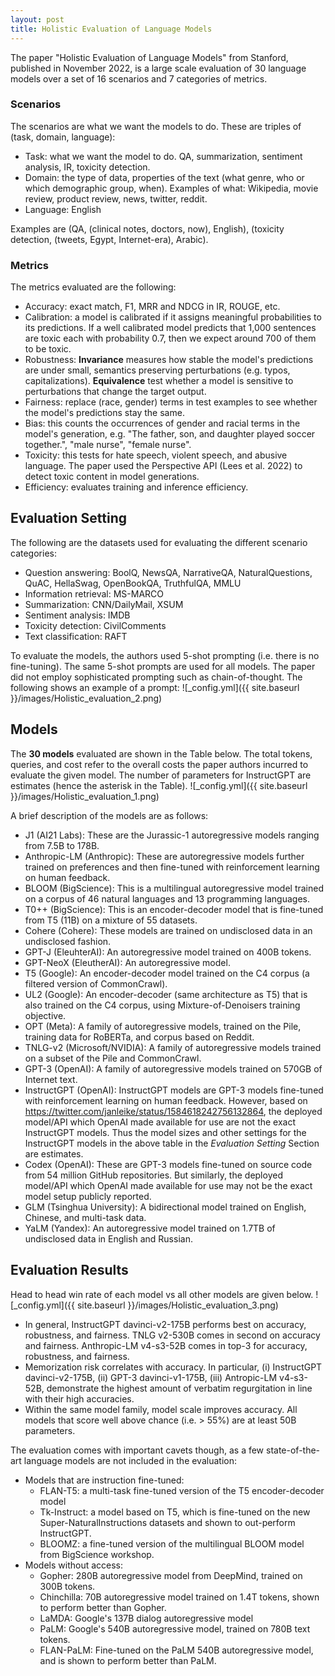 ```yaml
---
layout: post
title: Holistic Evaluation of Language Models
---
```


The paper "Holistic Evaluation of Language Models" from Stanford, published in November 2022, is a large scale evaluation of 30 language models over a set of 16 scenarios and 7 categories of metrics.

### Scenarios
The scenarios are what we want the models to do. These are triples of (task, domain, language):
* Task: what we want the model to do. QA, summarization, sentiment analysis, IR, toxicity detection.
* Domain: the type of data, properties of the text (what genre, who or which demographic group, when). Examples of what: Wikipedia, movie review, product review, news, twitter, reddit.
* Language: English

Examples are (QA, (clinical notes, doctors, now), English), (toxicity detection, (tweets, Egypt, Internet-era), Arabic).

### Metrics
The metrics evaluated are the following:
* Accuracy: exact match, F1, MRR and NDCG in IR, ROUGE, etc.
* Calibration: a model is calibrated if it assigns meaningful probabilities to its predictions. If a well calibrated model predicts that 1,000 sentences are toxic each with probability 0.7, then we expect around 700 of them to be toxic.
* Robustness: **Invariance** measures how stable the model's predictions are under small, semantics preserving perturbations (e.g. typos, capitalizations). **Equivalence** test whether a model is sensitive to perturbations that change the target output.
* Fairness: replace (race, gender) terms in test examples to see whether the model's predictions stay the same.
* Bias: this counts the occurrences of gender and racial terms in the model's generation, e.g. "The father, son, and daughter played soccer together.", "male nurse", "female nurse".
* Toxicity: this tests for hate speech, violent speech, and abusive language. The paper used the Perspective API (Lees et al. 2022) to detect toxic content in model generations.
* Efficiency: evaluates training and inference efficiency.

## Evaluation Setting

The following are the datasets used for evaluating the different scenario categories:
* Question answering: BoolQ, NewsQA, NarrativeQA, NaturalQuestions, QuAC, HellaSwag, OpenBookQA, TruthfulQA, MMLU
* Information retrieval: MS-MARCO
* Summarization: CNN/DailyMail, XSUM
* Sentiment analysis: IMDB
* Toxicity detection: CivilComments
* Text classification: RAFT

To evaluate the models, the authors used 5-shot prompting (i.e. there is no fine-tuning). The same 5-shot prompts are used for all models. The paper did not employ sophisticated prompting such as chain-of-thought. The following shows an example of a prompt:
![_config.yml]({{ site.baseurl }}/images/Holistic_evaluation_2.png)

## Models
The **30 models** evaluated are shown in the Table below. The total tokens, queries, and cost refer to the overall costs the paper authors incurred to evaluate the given model. The number of parameters for InstructGPT are estimates (hence the asterisk in the Table).
![_config.yml]({{ site.baseurl }}/images/Holistic_evaluation_1.png)

A brief description of the models are as follows:
* J1 (AI21 Labs): These are the Jurassic-1 autoregressive models ranging from 7.5B to 178B.
* Anthropic-LM (Anthropic): These are autoregressive models further trained on preferences and then fine-tuned with reinforcement learning on human feedback.
* BLOOM (BigScience): This is a multilingual autoregressive model trained on a corpus of 46 natural languages and 13 programming languages. 
* T0++ (BigScience): This is an encoder-decoder model that is fine-tuned from T5 (11B) on a mixture of 55 datasets.
* Cohere (Cohere): These models are trained on undisclosed data in an undisclosed fashion. 
* GPT-J (EleuhterAI): An autoregressive model trained on 400B tokens.
* GPT-NeoX (EleutherAI): An autoregressive model.
* T5 (Google): An encoder-decoder model trained on the C4 corpus (a filtered version of CommonCrawl).
* UL2 (Google): An encoder-decoder (same architecture as T5) that is also trained on the C4 corpus, using Mixture-of-Denoisers training objective.
* OPT (Meta): A family of autoregressive models, trained on the Pile, training data for RoBERTa, and corpus based on Reddit.
* TNLG-v2 (Microsoft/NVIDIA): A family of autoregressive models trained on a subset of the Pile and CommonCrawl.
* GPT-3 (OpenAI): A family of autoregressive models trained on 570GB of Internet text. 
* InstructGPT (OpenAI): InstructGPT models are GPT-3 models fine-tuned with reinforcement learning on human feedback. However, based on https://twitter.com/janleike/status/1584618242756132864, the deployed model/API which OpenAI made available for use are not the exact InstructGPT models. Thus the model sizes and other settings for the InstructGPT models in the above table in the *Evaluation Setting* Section are estimates. 
* Codex (OpenAI): These are GPT-3 models fine-tuned on source code from 54 million GitHub repositories. But similarly, the deployed model/API which OpenAI made available for use may not be the exact model setup publicly reported.
* GLM (Tsinghua University): A bidirectional model trained on English, Chinese, and multi-task data.
* YaLM (Yandex): An autoregressive model trained on 1.7TB of undisclosed data in English and Russian.

## Evaluation Results
Head to head win rate of each model vs all other models are given below.
![_config.yml]({{ site.baseurl }}/images/Holistic_evaluation_3.png)

* In general, InstructGPT davinci-v2-175B performs best on accuracy, robustness, and fairness. TNLG v2-530B comes in second on accuracy and fairness. Anthropic-LM v4-s3-52B comes in top-3 for accuracy, robustness, and fairness.
* Memorization risk correlates with accuracy. In particular, (i) InstructGPT davinci-v2-175B, (ii) GPT-3 davinci-v1-175B, (iii) Antropic-LM v4-s3-52B, demonstrate the highest amount of verbatim regurgitation in line with their high accuracies.
* Within the same model family, model scale improves accuracy. All models that score well above chance (i.e. $>$ 55%) are at least 50B parameters.

The evaluation comes with important cavets though, as a few state-of-the-art language models are not included in the evaluation:
* Models that are instruction fine-tuned: 
	* FLAN-T5: a multi-task fine-tuned version of the T5 encoder-decoder model
	* Tk-Instruct: a model based on T5, which is fine-tuned on the new Super-NaturalInstructions datasets and shown to out-perform InstructGPT.
	* BLOOMZ: a fine-tuned version of the multilingual BLOOM model from BigScience workshop.
* Models without access: 
	* Gopher: 280B autoregressive model from DeepMind, trained on 300B tokens. 
	* Chinchilla: 70B autoregressive model trained on 1.4T tokens, shown to perform better than Gopher.
	* LaMDA: Google's 137B dialog autoregressive model
	* PaLM: Google's 540B autoregressive model, trained on 780B text tokens.
	* FLAN-PaLM: Fine-tuned on the PaLM 540B autoregressive model, and is shown to perform better than PaLM.
